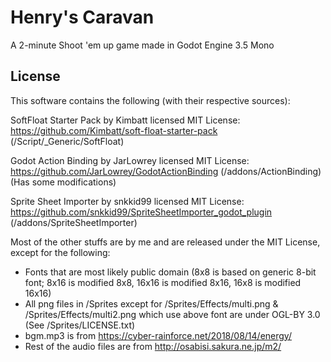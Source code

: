 # Henry's Caravan
A 2-minute Shoot 'em up game made in Godot Engine 3.5 Mono

## License
This software contains the following (with their respective sources):

SoftFloat Starter Pack by Kimbatt licensed MIT License: https://github.com/Kimbatt/soft-float-starter-pack
(/Script/_Generic/SoftFloat)

Godot Action Binding by JarLowrey licensed MIT License: https://github.com/JarLowrey/GodotActionBinding
(/addons/ActionBinding) (Has some modifications)

Sprite Sheet Importer by snkkid99 licensed MIT License: https://github.com/snkkid99/SpriteSheetImporter_godot_plugin
(/addons/SpriteSheetImporter)

Most of the other stuffs are by me and are released under the MIT License, except for the following:
- Fonts that are most likely public domain (8x8 is based on generic 8-bit font; 8x16 is modified 8x8, 16x16 is modified 8x16, 16x8 is modified 16x16)
- All png files in /Sprites except for /Sprites/Effects/multi.png & /Sprites/Effects/multi2.png which use above font are under OGL-BY 3.0 (See /Sprites/LICENSE.txt)
- bgm.mp3 is from https://cyber-rainforce.net/2018/08/14/energy/
- Rest of the audio files are from http://osabisi.sakura.ne.jp/m2/
